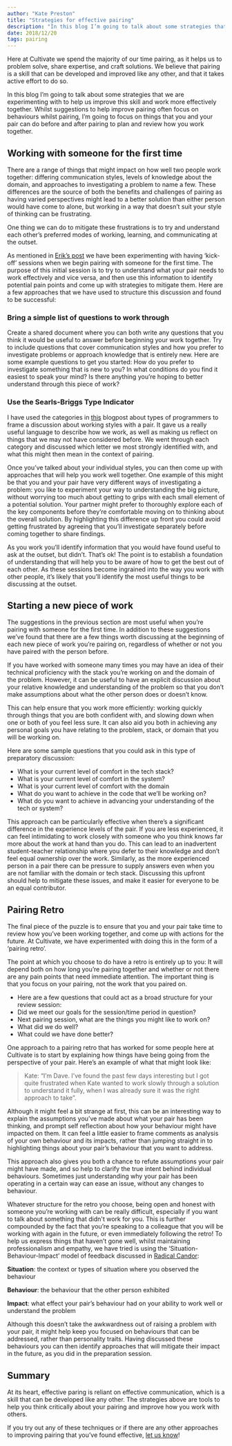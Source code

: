 ```yaml
---
author: "Kate Preston"
title: "Strategies for effective pairing"
description: "In this blog I’m going to talk about some strategies that we are experimenting with to help us improve our pairing and work more effectively together. Whilst suggestions to help improve pairing often focus on behaviours whilst pairing, I’m going to focus on things that you and your pair can do before and after pairing to plan and review how you work together."
date: 2018/12/20
tags: pairing
---
```


Here at Cultivate we spend the majority of our time pairing, as it helps us to problem solve, share expertise, and craft solutions. We believe that pairing is a skill that can be developed and improved like any other, and that it takes active effort to do so.

In this blog I’m going to talk about some strategies that we are experimenting with to help us improve this skill and work more effectively together. Whilst suggestions to help improve pairing often focus on behaviours whilst pairing, I’m going to focus on things that you and your pair can do before and after pairing to plan and review how you work together.


## Working with someone for the first time
There are a range of things that might impact on how well two people work together: differing communication styles, levels of knowledge about the domain, and approaches to investigating a problem to name a few. These differences are the source of both the benefits and challenges of pairing as having varied perspectives might lead to a better solution than either person would have come to alone, but working in a way that doesn’t suit your style of thinking can be frustrating.

One thing we can do to mitigate these frustrations is to try and understand each other’s preferred modes of working, learning, and communicating at the outset.

As mentioned in [Erik’s post](https://cultivatehq.com/posts/prepare-for-thoughtful-pairing/) we have been experimenting with having ‘kick-off’ sessions when we begin pairing with someone for the first time. The purpose of this initial session is to try to understand what your pair needs to work effectively and vice versa, and then use this information to identify potential pain points and come up with strategies to mitigate them. Here are a few approaches that we have used to structure this discussion and found to be successful:

### Bring a simple list of questions to work through
Create a shared document where you can both write any questions that you think it would be useful to answer before beginning your work together. Try to include questions that cover communication styles and how you prefer to investigate problems or approach knowledge that is entirely new. Here are some example questions to get you started:
How do you prefer to investigate something that is new to you?
In what conditions do you find it easiest to speak your mind?
Is there anything you’re hoping to better understand through this piece of work?

### Use the Searls-Briggs Type Indicator
I have used the categories in [this](http://blog.testdouble.com/posts/2017-05-11-how-to-program) blogpost about types of programmers to frame a discussion about working styles with a pair. It gave us a really useful language to describe how we work, as well as making us reflect on things that we may not have considered before. We went through each category and discussed which letter we most strongly identified with, and what this might then mean in the context of pairing.

Once you’ve talked about your individual styles, you can then come up with approaches that will help you work well together. One example of this might be that you and your pair have very different ways of investigating a problem: you like to experiment your way to understanding the big picture, without worrying too much about getting to grips with each small element of a potential solution. Your partner might prefer to thoroughly explore each of the key components before they’re comfortable moving on to thinking about the overall solution. By highlighting this difference up front you could avoid getting frustrated by agreeing that you’ll investigate separately before coming together to share findings.

As you work you’ll identify information that you would have found useful to ask at the outset, but didn’t. That’s ok! The point is to establish a foundation of understanding that will help you to be aware of how to get the best out of each other. As these sessions become ingrained into the way you work with other people, it’s likely that you’ll identify the most useful things to be discussing at the outset.


## Starting a new piece of work
The suggestions in the previous section are most useful when you’re pairing with someone for the first time. In addition to these suggestions we’ve found that there are a few things worth discussing at the beginning of each new piece of work you’re pairing on, regardless of whether or not you have paired with the person before.

If you have worked with someone many times you may have an idea of their technical proficiency with the stack you’re working on and the domain of the problem. However, it can be useful to have an explicit discussion about your relative knowledge and understanding of the problem so that you don’t make assumptions about what the other person does or doesn’t know.

This can help ensure that you work more efficiently: working quickly through things that you are both confident with, and slowing down when one or both of you feel less sure. It can also aid you both in achieving any personal goals you have relating to the problem, stack, or domain that you will be working on.

Here are some sample questions that you could ask in this type of preparatory discussion:

* What is your current level of comfort in the tech stack?
* What is your current level of comfort in the system?
* What is your current level of comfort with the domain
* What do you want to achieve in the code that we’ll be working on?
* What do you want to achieve in advancing your understanding of the tech or system?

This approach can be particularly effective when there’s a significant difference in the experience levels of the pair. If you are less experienced, it can feel intimidating to work closely with someone who you think knows far more about the work at hand than you do. This can lead to an inadvertent student-teacher relationship where you defer to their knowledge and don’t feel equal ownership over the work. Similarly, as the more experienced person in a pair there can be pressure to supply answers even when you are not familiar with the domain or tech stack. Discussing this upfront should help to mitigate these issues, and make it easier for everyone to be an equal contributor.


## Pairing Retro
The final piece of the puzzle is to ensure that you and your pair take time to review how you’ve been working together, and come up with actions for the future. At Cultivate, we have experimented with doing this in the form of a ‘pairing retro’.

The point at which you choose to do have a retro is entirely up to you: It will depend both on how long you’re pairing together and whether or not there are any pain points that need immediate attention. The important thing is that you focus on your pairing, not the work that you paired on.

* Here are a few questions that could act as a broad structure for your review session:
* Did we meet our goals for the session/time period in question?
* Next pairing session, what are the things you might like to work on?
* What did we do well?
* What could we have done better?

One approach to a pairing retro that has worked for some people here at Cultivate is to start by explaining how things have being going from the perspective of your pair. Here’s an example of what that might look like:

> Kate: “I’m Dave. I’ve found the past few days interesting but I got quite frustrated when Kate wanted to work slowly through a solution to understand it fully, when I was already sure it was the right approach to take”.

Although it might feel a bit strange at first, this can be an interesting way to explain the assumptions you’ve made about what your pair has been thinking, and prompt self reflection about how your behaviour might have impacted on them. It can feel a little easier to frame comments as analysis of your own behaviour and its impacts, rather than jumping straight in to highlighting things about your pair’s behaviour that you want to address.

This approach also gives you both a chance to refute assumptions your pair might have made, and so help to clarify the true intent behind individual behaviours. Sometimes just understanding why your pair has been operating in a certain way can ease an issue, without any changes to behaviour.

Whatever structure for the retro you choose, being open and honest with someone you’re working with can be really difficult, especially if you want to talk about something that didn't work for you. This is further compounded by the fact that you’re speaking to a colleague that you will be working with again in the future, or even immediately following the retro! To help us express things that haven’t gone well, whilst maintaining professionalism and empathy, we have tried is using the ‘Situation-Behaviour-Impact’ model of feedback discussed in [Radical Candor](https://www.radicalcandor.com/):

**Situation**: the context or types of situation where you observed the behaviour

**Behaviour**: the behaviour that the other person exhibited

**Impact**: what effect your pair’s behaviour had on your ability to work well or understand the problem

Although this doesn’t take the awkwardness out of raising a problem with your pair, it might help keep you focused on behaviours that can be addressed, rather than personality traits. Having discussed these behaviours you can then identify approaches that will mitigate their impact in the future, as you did in the preparation session.

## Summary
At its heart, effective paring is reliant on effective communication, which is a skill that can be developed like any other. The strategies above are tools to help you think critically about your pairing and improve how you work with others.

If you try out any of these techniques or if there are any other approaches to improving pairing that you’ve found effective, [let us know](https://twitter.com/cultivatehq)!
